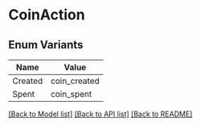 # CoinAction

## Enum Variants

| Name    | Value        |
| ------- | ------------ |
| Created | coin_created |
| Spent   | coin_spent   |

[[Back to Model list]](../README.md#documentation-for-models)
[[Back to API list]](../README.md#documentation-for-api-endpoints) [[Back to README]](../README.md)
